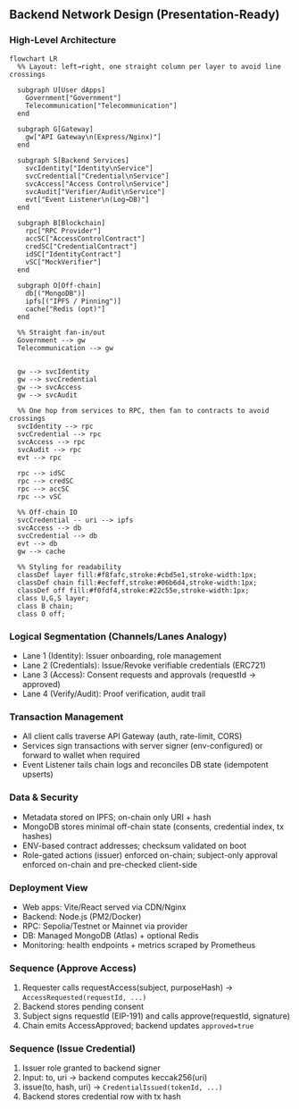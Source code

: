 ## Backend Network Design (Presentation-Ready)

### High-Level Architecture

```mermaid
flowchart LR
  %% Layout: left→right, one straight column per layer to avoid line crossings

  subgraph U[User dApps]
    Government["Government"]
    Telecommunication["Telecommunication"]
  end

  subgraph G[Gateway]
    gw["API Gateway\n(Express/Nginx)"]
  end

  subgraph S[Backend Services]
    svcIdentity["Identity\nService"]
    svcCredential["Credential\nService"]
    svcAccess["Access Control\nService"]
    svcAudit["Verifier/Audit\nService"]
    evt["Event Listener\n(Log→DB)"]
  end

  subgraph B[Blockchain]
    rpc["RPC Provider"]
    accSC["AccessControlContract"]
    credSC["CredentialContract"]
    idSC["IdentityContract"]
    vSC["MockVerifier"]
  end

  subgraph O[Off-chain]
    db[("MongoDB")]
    ipfs[("IPFS / Pinning")] 
    cache["Redis (opt)"]
  end

  %% Straight fan-in/out
  Government --> gw
  Telecommunication --> gw
 

  gw --> svcIdentity
  gw --> svcCredential
  gw --> svcAccess
  gw --> svcAudit

  %% One hop from services to RPC, then fan to contracts to avoid crossings
  svcIdentity --> rpc
  svcCredential --> rpc
  svcAccess --> rpc
  svcAudit --> rpc
  evt --> rpc

  rpc --> idSC
  rpc --> credSC
  rpc --> accSC
  rpc --> vSC

  %% Off-chain IO
  svcCredential -- uri --> ipfs
  svcAccess --> db
  svcCredential --> db
  evt --> db
  gw --> cache

  %% Styling for readability
  classDef layer fill:#f8fafc,stroke:#cbd5e1,stroke-width:1px;
  classDef chain fill:#ecfeff,stroke:#06b6d4,stroke-width:1px;
  classDef off fill:#f0fdf4,stroke:#22c55e,stroke-width:1px;
  class U,G,S layer;
  class B chain;
  class O off;
```

### Logical Segmentation (Channels/Lanes Analogy)
- Lane 1 (Identity): Issuer onboarding, role management
- Lane 2 (Credentials): Issue/Revoke verifiable credentials (ERC721)
- Lane 3 (Access): Consent requests and approvals (requestId -> approved)
- Lane 4 (Verify/Audit): Proof verification, audit trail

### Transaction Management
- All client calls traverse API Gateway (auth, rate-limit, CORS)
- Services sign transactions with server signer (env-configured) or forward to wallet when required
- Event Listener tails chain logs and reconciles DB state (idempotent upserts)

### Data & Security
- Metadata stored on IPFS; on-chain only URI + hash
- MongoDB stores minimal off-chain state (consents, credential index, tx hashes)
- ENV-based contract addresses; checksum validated on boot
- Role-gated actions (issuer) enforced on-chain; subject-only approval enforced on-chain and pre-checked client-side

### Deployment View
- Web apps: Vite/React served via CDN/Nginx
- Backend: Node.js (PM2/Docker)
- RPC: Sepolia/Testnet or Mainnet via provider
- DB: Managed MongoDB (Atlas) + optional Redis
- Monitoring: health endpoints + metrics scraped by Prometheus

### Sequence (Approve Access)
1) Requester calls requestAccess(subject, purposeHash) → `AccessRequested(requestId, ...)`
2) Backend stores pending consent
3) Subject signs requestId (EIP-191) and calls approve(requestId, signature)
4) Chain emits AccessApproved; backend updates `approved=true`

### Sequence (Issue Credential)
1) Issuer role granted to backend signer
2) Input: to, uri → backend computes keccak256(uri)
3) issue(to, hash, uri) → `CredentialIssued(tokenId, ...)`
4) Backend stores credential row with tx hash


